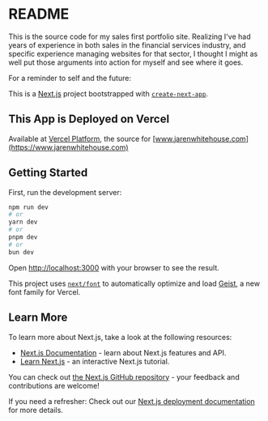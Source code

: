 # README



This is the source code for my sales first portfolio site. Realizing I've had years of experience in both sales in the financial services industry, and specific experience managing websites for that sector, I thought I might as well put those arguments into action for myself and see where it goes.

For a reminder to self and the future:

This is a [Next.js](https://nextjs.org) project bootstrapped with [`create-next-app`](https://nextjs.org/docs/app/api-reference/cli/create-next-app).

## This App is Deployed on Vercel

Available at [Vercel Platform](https://webdevandseosite.vercel.app/), the source for [www.jarenwhitehouse.com](https://www.jarenwhitehouse.com)

## Getting Started

First, run the development server:

```bash
npm run dev
# or
yarn dev
# or
pnpm dev
# or
bun dev
```

Open [http://localhost:3000](http://localhost:3000) with your browser to see the result.

This project uses [`next/font`](https://nextjs.org/docs/app/building-your-application/optimizing/fonts) to automatically optimize and load [Geist](https://vercel.com/font), a new font family for Vercel.

## Learn More

To learn more about Next.js, take a look at the following resources:

- [Next.js Documentation](https://nextjs.org/docs) - learn about Next.js features and API.
- [Learn Next.js](https://nextjs.org/learn) - an interactive Next.js tutorial.

You can check out [the Next.js GitHub repository](https://github.com/vercel/next.js) - your feedback and contributions are welcome!

If you need a refresher:
Check out our [Next.js deployment documentation](https://nextjs.org/docs/app/building-your-application/deploying) for more details.
